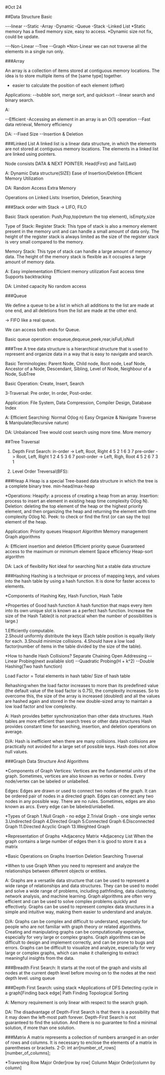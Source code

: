 #Oct 24

##Data Structure Basic

---linear
    --Static
        -Array
    -Dynamic
        -Queue
        -Stack
        -Linked List
*Static memory has a fixed memory size, easy to access.
*Dynamic size not fix, could be update.

---Non-Linear
    --Tree
    --Graph
*Non-Linear we can not traverse all the elements in a single run only.

###Array

An array is a collection of items stored at contiguous memory locations. 
The idea is to store multiple items of the [same type] together.
* easier to calculate the position of each element (offset)

Applications:
--bubble sort, merge sort, and quicksort
--linear search and binary search.

A:

--Efficient 
    -Accessing an element in an array is an O(1) operation
--Fast data retrieval, Memory efficiency

DA:
--Fixed Size
--Insertion & Deletion

###Linked List
A linked list is a linear data structure, in which the elements are not stored at contiguous memory locations. 
The elements in a linked list are linked using pointers.

Node consists DATA & NEXT POINTER.
Head(First) and Tail(Last)

A:
Dynamic Data structure(SIZE)
Ease of Insertion/Deletion
Efficient Memory Utilization

DA:
Random Access
Extra Memory

Operations on Linked Lists:
Insertion, Deletion, Searching

###Stack
order with Stack -> LIFO, FILO

Basic Stack operation:
Push,Pop,top(return the top element), isEmpty,size

Type of Stack:
Register Stack: This type of stack is also a memory element present in the memory unit and can handle a small amount of data only. 
The height of the register stack is always limited as the size of the register stack is very small compared to the memory.

Memory Stack: This type of stack can handle a large amount of memory data. 
The height of the memory stack is flexible as it occupies a large amount of memory data.

A:
Easy implementation
Efficient memory utilization
Fast access time 
Supports backtracking

DA:
Limited capacity
No random access

###Queue

We define a queue to be a list in which all additions to the list are made at one end, 
and all deletions from the list are made at the other end.

-> FIFO like a real queue.

We can access both ends for Queue.

Basic queue operation:
enqueue,dequeue,peek,rear,isFull,isNull


###Tree
A tree data structure is a hierarchical structure 
that is used to represent and organize data in a way that is easy to navigate and search.

Basic Terminologies:
Parent Node, Child node, Root node, Leaf Node, Ancestor of a Node,
Descendant, Sibling, Level of Node, Neighbour of a Node, SubTree

Basic Operation:
Create, Insert, Search

3-Traversal:
Pre order, In order, Post-order.

Application:
File System, Data Compression, Compiler Design, Database Index

A:
Efficient Searching: Normal O(log n)
Easy Organize & Navigate
Traverse & Manipulate(Recursive nature)

DA:
Unbalanced Tree would cost search using more time.
More memory

##Tree Traversal
1. Depth First Search:
    in-order -> Left, Root, Right    4 5 2 1 6 3 7
    pre-order -> Root, Left, Right   1 2 4 5 3 6 7
    post-order -> Left, Righ, Root   4 5 2 6 7 3 1
    
2. Level Order Treversal(BFS):
   
   
   
###Heap
A Heap is a special Tree-based data structure in which the tree is a complete binary tree.
min-head/max-heap

*Operations:
Heapify: a process of creating a heap from an array.
Insertion: process to insert an element in existing heap time complexity O(log N).
Deletion: deleting the top element of the heap or the highest priority element, and then organizing the heap and returning the element with time complexity O(log N).
Peek: to check or find the first (or can say the top) element of the heap.

Application:
Priority queues
Heapsort Algorithm
Memory management
Graph algorithms

A:
Efficient insertion and deletion
Efficient priority queue
Guaranteed access to the maximum or minimum element
Space efficiency
Heap-sort algorithm

DA:
Lack of flexibility
Not ideal for searching
Not a stable data structure

###Hashing
Hashing is a technique or process of mapping keys, and values into the hash table by using a hash function. 
It is done for faster access to elements.

*Components of Hashing
Key, Hash Function, Hash Table

*Properties of Good hash function
A hash function that maps every item into its own unique slot is known as a perfect hash function.
Increase the size of the Hash Table(it is not practical when the number of possibilities is large.)

1.Efficiently computable.  
2.Should uniformly distribute the keys (Each table position is equally likely for each.
3.Should minimize collisions.
4.Should have a low load factor(number of items in the table divided by the size of the table).


*How to handle Hash Collisions?
Separate Chaining
Open Addressing
 --Linear Probing(next available slot)
 --Quadratic Probing(H + k^2)
 --Double Hashing(Two hash function)
 
Load Factor = Total elements in hash table/ Size of hash table

Rehashing:when the load factor increases to more than its predefined value (the default value of the load factor is 0.75), the complexity increases. So to overcome this, the size of the array is increased (doubled) and all the values are hashed again and stored in the new double-sized array to 
maintain a low load factor and low complexity.

A:
Hash provides better synchronization than other data structures.
Hash tables are more efficient than search trees or other data structures
Hash provides constant time for searching, insertion, and deletion operations on average.

D/A:
Hash is inefficient when there are many collisions.
Hash collisions are practically not avoided for a large set of possible keys.
Hash does not allow null values. 


###Graph Data Structure And Algorithms

*Components of Graph
Vertices: Vertices are the fundamental units of the graph. Sometimes, vertices are also known as vertex or nodes. 
Every node/vertex can be labeled or unlabelled.

Edges: Edges are drawn or used to connect two nodes of the graph. It can be ordered pair of nodes in a directed graph. Edges can connect any two nodes in any possible way. There are no rules. 
Sometimes, edges are also known as arcs. Every edge can be labeled/unlabelled.

*Types of Graph
1.Null Graph - no edge
2.Trivial Graph - one single vertex
3.Undirected Graph
4.Directed Graph
5.Connected Graph
6.Disconnected Graph
11.Directed Acyclic Graph
13.Weighted Graph

*Representation of Graphs
    *Adjacency Matrix
    *Adjacency List
When the graph contains a large number of edges then it is good to store it as a matrix

*Basic Operations on Graphs
Insertion
Deletion
Searching
Traversal

*When to use Graph
When you need to represent and analyze the relationships between different objects or entities. 

A:
Graphs are a versatile data structure that can be used to represent a wide range of relationships and data structures.
They can be used to model and solve a wide range of problems, including pathfinding, data clustering, network analysis, and machine learning.
Graph algorithms are often very efficient and can be used to solve complex problems quickly and effectively.
Graphs can be used to represent complex data structures in a simple and intuitive way, making them easier to understand and analyze.

D/A:
Graphs can be complex and difficult to understand, especially for people who are not familiar with graph theory or related algorithms.
Creating and manipulating graphs can be computationally expensive, especially for very large or complex graphs.
Graph algorithms can be difficult to design and implement correctly, and can be prone to bugs and errors.
Graphs can be difficult to visualize and analyze, especially for very large or complex graphs, which can make it challenging to extract meaningful insights from the data.

###Breadth First Search:
It starts at the root of the graph and visits all nodes at the current depth level before moving on to the nodes at the next depth level.
using queue

###Depth First Search:
using stack
*Applications of DFS
Detecting cycle in a graph[Finding back edge]
Path Finding
Topological Sorting

A:
Memory requirement is only linear with respect to the search graph.

DA:
The disadvantage of Depth-First Search is that there is a possibility that it may down the left-most path forever.
Depth-First Search is not guaranteed to find the solution.
And there is no guarantee to find a minimal solution, if more than one solution.


###Matrix
A matrix represents a collection of numbers arranged in an order of rows and columns. It is necessary to enclose the elements of a matrix in parentheses or brackets.
2-D:
int arr[number_of_rows][number_of_columns]; 

*Traversing
Row Major Order[row by row]
Column Major Order[column by column]